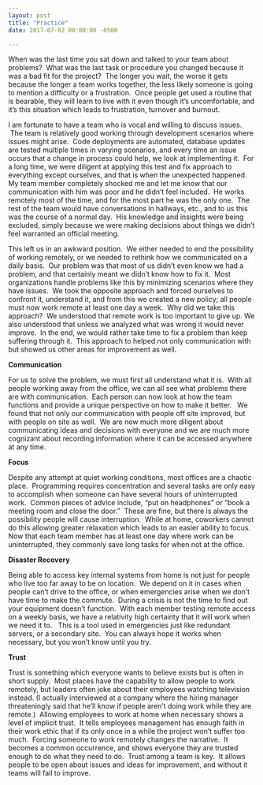 ```yaml
---
layout: post
title: "Practice"
date: 2017-07-02 00:00:00 -0500

---
```


When was the last time you sat down and talked to your team about problems?  What was the last task or procedure you changed because it was a bad fit for the project?  The longer you wait, the worse it gets because the longer a team works together, the less likely someone is going to mention a difficulty or a frustration.  Once people get used a routine that is bearable, they will learn to live with it even though it’s uncomfortable, and it’s this situation which leads to frustration, turnover and burnout.

I am fortunate to have a team who is vocal and willing to discuss issues.  The team is relatively good working through development scenarios where issues might arise.  Code deployments are automated, database updates are tested multiple times in varying scenarios, and every time an issue occurs that a change in process could help, we look at implementing it.  For a long time, we were diligent at applying this test and fix approach to everything except ourselves, and that is when the unexpected happened.  My team member completely shocked me and let me know that our communication with him was poor and he didn’t feel included.  He works remotely most of the time, and for the most part he was the only one.  The rest of the team would have conversations in hallways, etc., and to us this was the course of a normal day.  His knowledge and insights were being excluded, simply because we were making decisions about things we didn’t feel warranted an official meeting.

This left us in an awkward position.  We either needed to end the possibility of working remotely, or we needed to rethink how we communicated on a daily basis.  Our problem was that most of us didn’t even know we had a problem, and that certainly meant we didn’t know how to fix it.  Most organizations handle problems like this by minimizing scenarios where they have issues.  We took the opposite approach and forced ourselves to confront it, understand it, and from this we created a new policy; all people must now work remote at least one day a week.  Why did we take this approach?  We understood that remote work is too important to give up. We also understood that unless we analyzed what was wrong it would never improve.  In the end, we would rather take time to fix a problem than keep suffering through it.  This approach to helped not only communication with but showed us other areas for improvement as well.

<strong>Communication</strong>

For us to solve the problem, we must first all understand what it is.  With all people working away from the office, we can all see what problems there are with communication.  Each person can now look at how the team functions and provide a unique perspective on how to make it better.   We found that not only our communication with people off site improved, but with people on site as well.  We are now much more diligent about communicating ideas and decisions with everyone and we are much more cognizant about recording information where it can be accessed anywhere at any time.

<strong>Focus</strong>

Despite any attempt at quiet working conditions, most offices are a chaotic place.  Programming requires concentration and several tasks are only easy to accomplish when someone can have several hours of uninterrupted work.  Common pieces of advice include, “put on headphones” or “book a meeting room and close the door.”  These are fine, but there is always the possibility people will cause interruption.  While at home, coworkers cannot do this allowing greater relaxation which leads to an easier ability to focus.  Now that each team member has at least one day where work can be uninterrupted, they commonly save long tasks for when not at the office.

<strong>Disaster Recovery</strong>

Being able to access key internal systems from home is not just for people who live too far away to be on location.  We depend on it in cases when people can’t drive to the office, or when emergencies arise when we don’t have time to make the commute.  During a crisis is not the time to find out your equipment doesn’t function.  With each member testing remote access on a weekly basis, we have a relativity high certainty that it will work when we need it to.   This is a tool used in emergencies just like redundant servers, or a secondary site.  You can always hope it works when necessary, but you won’t know until you try.

<strong>Trust</strong>

Trust is something which everyone wants to believe exists but is often in short supply.  Most places have the capability to allow people to work remotely, but leaders often joke about their employees watching television instead. (I actually interviewed at a company where the hiring manager threateningly said that he’ll know if people aren’t doing work while they are remote.)  Allowing employees to work at home when necessary shows a level of implicit trust.  It tells employees management has enough faith in their work ethic that if its only once in a while the project won’t suffer too much.  Forcing someone to work remotely changes the narrative.  It becomes a common occurrence, and shows everyone they are trusted enough to do what they need to do.  Trust among a team is key.  It allows people to be open about issues and ideas for improvement, and without it teams will fail to improve.